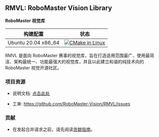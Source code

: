 ## RMVL: RoboMaster Vision Library

**RoboMaster 视觉库**

|      构建配置       |                             状态                             |
| :-----------------: | :----------------------------------------------------------: |
| Ubuntu 20.04 x86_64 | [![CMake in Linux](https://github.com/RoboMaster-Vision/RMVL/actions/workflows/build-by-cmake.yml/badge.svg)](https://github.com/RoboMaster-Vision/RMVL/actions/workflows/build-by-cmake.yml) |

RMVL 是面向 RoboMaster 赛事的视觉库，旨在打造适用范围最广、使用最简洁、架构最统一、功能最强大的视觉库，并且以此建立和谐的纯技术向的 RoboMaster 视觉开源社区。

### 项目资源

* 说明文档: [点击此处](https://vision.scutbot.cn/RMVL)

* 工单: <https://github.com/RoboMaster-Vision/RMVL/issues>

### 贡献

* 在发起合并请求之前，请先阅读[贡献指南](https://github.com/RoboMaster-Vision/RMVL/wiki/How_to_contribute)。
